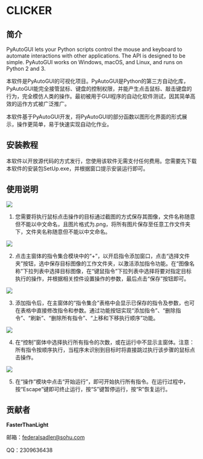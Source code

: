 # CLICKER
## 简介
PyAutoGUI lets your Python scripts control the mouse and keyboard to automate interactions with other applications. The API is designed to be simple. PyAutoGUI works on Windows, macOS, and Linux, and runs on Python 2 and 3.

本软件是PyAutoGUI的可视化项目。PyAutoGUI是Python的第三方自动化库，PyAutoGUI能完全接管鼠标、键盘的控制权限，并能产生点击鼠标、敲击键盘的行为，完全模仿人类的操作。最初被用于GUI程序的自动化软件测试，因其简单高效的运作方式被广泛推广。

本软件基于PyAutoGUI开发，将PyAutoGUI的部分函数以图形化界面的形式展示，操作更简单，易于快速实现自动化作业。

## 安装教程

本软件以开放源代码的方式发行，您使用该软件无需支付任何费用。您需要先下载本软件的安装包SetUp.exe，并根据窗口提示安装运行即可。

## 使用说明

![](C:\Users\Admin\Desktop\Clicker\使用说明图片\1.png)

1. 您需要将执行鼠标点击操作的目标通过截图的方式保存其图像，文件名称随意但不能以中文命名，且图片格式为.png，将所有图片保存至任意工作文件夹下，文件夹名称随意但不能以中文命名。

![](C:\Users\Admin\Desktop\Clicker\使用说明图片\3.png)

2. 点击主窗体的指令集合模块中的“+”，以开启指令添加窗口，点击“选择文件夹”按钮，选中保存目标图像的工作文件夹，以激活添加指令功能。在“图像名称”下拉列表中选择目标图像，在“键鼠指令”下拉列表中选择将要对指定目标执行的操作，并根据相关控件设置操作的参数，最后点击“保存”按钮即可。

![](C:\Users\Admin\Desktop\Clicker\使用说明图片\4.png)

3. 添加指令后，在主窗体的“指令集合”表格中会显示已保存的指令及参数，也可在表格中直接修改指令和参数。通过功能按钮实现“添加指令”、“删除指令”、“刷新”、“删除所有指令”、“上移和下移执行顺序”功能。

![](C:\Users\Admin\Desktop\Clicker\使用说明图片\5.png)

4. 在“控制”窗体中选择执行所有指令的次数，或在运行中不显示主窗体。注意：所有指令按顺序执行，当程序未识别到目标时将直接跳过执行该步骤的鼠标点击操作。

![](C:\Users\Admin\Desktop\Clicker\使用说明图片\6.png)

5. 在“操作”模块中点击“开始运行”，即可开始执行所有指令。在运行过程中，按“Escape”键即可终止运行，按“S”键暂停运行，按“R”恢复运行。

## 贡献者

**FasterThanLight**

邮箱：federalsadler@sohu.com

QQ：2309636438

